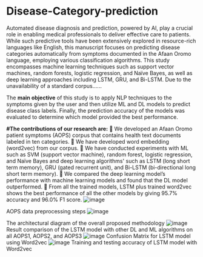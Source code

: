 # Disease-Category-prediction
Automated disease diagnosis and prediction, powered by AI, play a crucial role in enabling medical professionals to deliver effective care to patients. While such predictive tools have been extensively explored in resource-rich languages like English, this manuscript focuses on predicting disease categories automatically from symptoms documented in the Afaan Oromo language, employing various classification algorithms. This study encompasses machine learning techniques such as support vector machines, random forests, logistic regression, and Naïve Bayes, as well as deep learning approaches including LSTM, GRU, and Bi-LSTM. Due to the unavailability of a standard corpus......

The **main objective** of this study is to apply NLP techniques to the symptoms given by the user and then utilize ML and DL models to predict disease class labels. Finally, the prediction accuracy of the models was evaluated to determine which model provided the best performance.

**#The contributions of our research are:**
	We developed an Afaan Oromo patient symptoms (AOPS) corpus that contains health text documents labeled in ten categories.
	We have developed word embedding (word2vec) from our corpus.
	We have conducted experiments with ML such as SVM (support vector machine), random forest, logistic regression, and Naïve Bayes and deep learning algorithms' such as LSTM (long short term memory), GRU (gated recurrent unit), and Bi-LSTM (bi-directional long short term memory).
	We compared the deep learning model’s performance with machine learning models and found that the DL model outperformed.
	From all the trained models, LSTM plus trained word2vec shows the best performance of all the other models by giving 95.7% accuracy and 96.0% F1 score.
![image](https://github.com/user-attachments/assets/0bfd15ea-802a-4821-ad6b-ebc4c0e2cb5a)

AOPS data preprocessing steps 
![image](https://github.com/user-attachments/assets/58a0b049-c864-4733-b238-a3ba71a0d8c7)

The architectural diagram of the overall proposed methodology 
![image](https://github.com/user-attachments/assets/180c1f47-5a05-4dbc-8fce-78f1441d317a)
Result comparison of the LSTM model with other DL and ML algorithms on all AOPS1, AOPS2, and AOPS3 
![image](https://github.com/user-attachments/assets/5eca5c29-eb70-4638-9c64-2c1af0649d33)
Confusion Matrix for LSTM model using Word2vec
![image](https://github.com/user-attachments/assets/15b07f3f-c86f-49e5-b5c5-e7ac7f6c6f5c)
Training and testing accuracy of LSTM model with Word2vec
